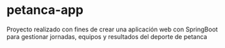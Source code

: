 # petanca-app
Proyecto realizado con fines de crear una aplicación web con SpringBoot para gestionar jornadas, equipos y resultados del deporte de petanca
